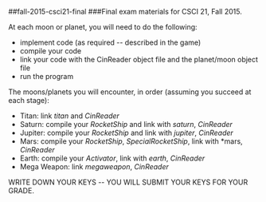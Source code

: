##fall-2015-csci21-final
###Final exam materials for CSCI 21, Fall 2015.

At each moon or planet, you will need to do the following:

- implement code (as required -- described in the game)
- compile your code
- link your code with the CinReader object file and the planet/moon object file
- run the program

The moons/planets you will encounter, in order (assuming you succeed at each stage):

- Titan: link *titan* and *CinReader*
- Saturn: compile your *RocketShip* and link with *saturn*, *CinReader*
- Jupiter: compile your *RocketShip* and link with *jupiter*, *CinReader*
- Mars: compile your *RocketShip*, *SpecialRocketShip*, link with *mars, *CinReader*
- Earth: compile your *Activator*, link with *earth*, *CinReader*
- Mega Weapon: link *megaweapon*, *CinReader*

WRITE DOWN YOUR KEYS -- YOU WILL SUBMIT YOUR KEYS FOR YOUR GRADE.

